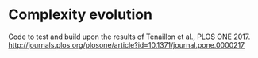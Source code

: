 # Complexity evolution

Code to test and build upon the results of Tenaillon et al., PLOS ONE 2017.
http://journals.plos.org/plosone/article?id=10.1371/journal.pone.0000217
